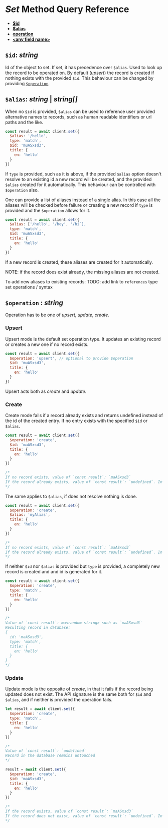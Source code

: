 # _Set_ Method Query Reference

  - [**$id**](#id-string)
  - [**$alias**](#alias-string---string)
  - [**operation**](#operation-string)
  - [**&lt;any field name&gt;**](#any-field-name-boolean-object)

## `$id`: _string_ 

Id of the object to set. If set, it has precedence over `$alias`. Used to look up the record to be operated on. By default (_upsert_) the record is created if nothing exists with the provided `$id`. This behaviour can be changed by providing [`$operation`](#oepration-string).

## `$alias`: _string_  | _string[]_

When no `$id` is provided, `$alias` can be used to reference user provided alternative names to records, such as human readable identifiers or url paths and the like. 

```javascript
const result = await client.set({
  $alias: '/hello',
  type: 'match',
  $id: 'muASxsd3',
  title: {
    en: 'hello'
  }
})
```

If `type` is provided, such as it is above, if the provided `$alias` option doesn't resolve to an existing id a new record will be created, and the provided `$alias` created for it automatically. This behaviour can be controlled with `$operation` also.

One can provide a list of aliases instead of a single alias. In this case all the aliases will be checked before failure or creating a new record if `type` is provided and the `$operation` allows for it.


```javascript
const result = await client.set({
  $alias: ['/hello', '/hey', '/hi`],
  type: 'match',
  $id: 'muASxsd3',
  title: {
    en: 'hello'
  }
})
```

If a new record is created, these aliases are created for it automatically.

NOTE: if the record does exist already, the missing aliases are not created.

To add new aliases to existing records:
TODO: add link to `references` type set operations / syntax

## `$operation` : _string_

Operation has to be one of _upsert_, _update_, _create_.

### Upsert

Upsert mode is the default set operation type. It updates an existing record or creates a new one if no record exists.

```javascript
const result = await client.set({
  $operation: 'upsert', // optional to provide $operation
  $id: 'muASxsd3',
  title: {
    en: 'hello'
  }
})
```

Upsert acts both as _create_ and _update_.

### Create

Create mode fails if a record already exists and returns undefined instead of the id of the created entry. If no entry exists with the specified `$id` or `$alias`.


```javascript
const result = await client.set({
  $operation: 'create',
  $id: 'maASxsd3',
  title: {
    en: 'hello'
  }
})

/*
If no record exists, value of `const result`: `maASxsd3`
If the record already exists, value of `const result`: `undefined`. In this case nothing is set in the database and the record remains as it was.
*/
```

The same applies to `$alias`, if does not resolve nothing is done.

```javascript
const result = await client.set({
  $operation: 'create',
  $alias: 'myAlias',
  title: {
    en: 'hello'
  }
})

/*
If no record exists, value of `const result`: `maASxsd3`
If the record already exists, value of `const result`: `undefined`. In this case nothing is set in the database and the record remains as it was.
*/
```

If neither `$id` nor `$alias` is provided but `type` is provided, a completely new record is created and and id is generated for it.

```javascript
const result = await client.set({
  $operation: 'create',
  type: 'match',
  title: {
    en: 'hello'
  }
})

/*
Value of `const result`: ma<random string> such as `maASxsd3`
Resulting record in database:
{
  id: 'maASxsd3',
  type: 'match',
  title: {
    en: 'hello'
  }
}
*/
```

### Update

Update mode is the opposite of _create_, in that it fails if the record being updated does not exist. The API signature is the same both for `$id` and `$alias`, and if neither is provided the operation fails.


```javascript
let result = await client.set({
  $operation: 'create',
  type: 'match',
  title: {
    en: 'hello'
  }
})

/*
Value of `const result`: `undefined`
Record in the database remains untouched
*/

result = await client.set({
  $operation: 'create',
  $id: 'maASxsd3',
  title: {
    en: 'hello'
  }
})

/*
If the record exists, value of `const result`: `maASxsd3`
If the record does not exist, value of `const result`: `undefined`. In this case nothing is set in the database and the record remains as it was.
*/
```
